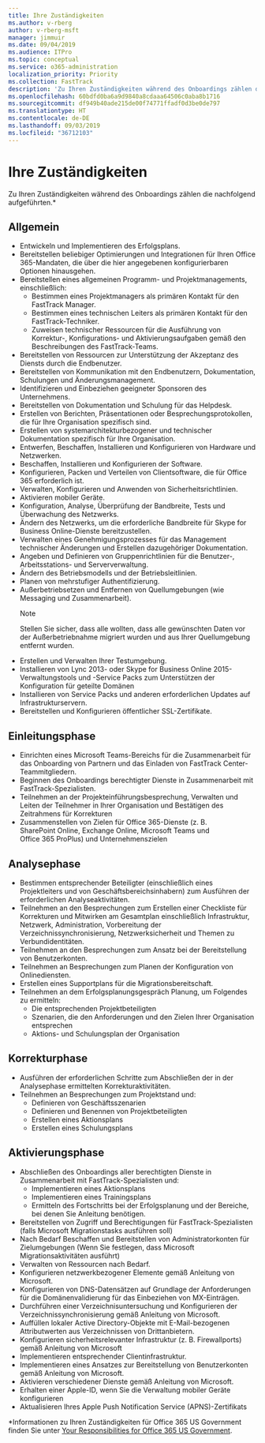 ```yaml
---
title: Ihre Zuständigkeiten
ms.author: v-rberg
author: v-rberg-msft
manager: jimmuir
ms.date: 09/04/2019
ms.audience: ITPro
ms.topic: conceptual
ms.service: o365-administration
localization_priority: Priority
ms.collection: FastTrack
description: 'Zu Ihren Zuständigkeiten während des Onboardings zählen die folgenden:'
ms.openlocfilehash: 60bdfd0ba6a9d9840a8cdaaa64506c0aba8b1716
ms.sourcegitcommit: df949b40ade215de00f74771ffadf0d3be0de797
ms.translationtype: HT
ms.contentlocale: de-DE
ms.lasthandoff: 09/03/2019
ms.locfileid: "36712103"
---
```

# <a name="your-responsibilities"></a>Ihre Zuständigkeiten

Zu Ihren Zuständigkeiten während des Onboardings zählen die nachfolgend aufgeführten.\*
  
## <a name="general"></a>Allgemein

- Entwickeln und Implementieren des Erfolgsplans.
- Bereitstellen beliebiger Optimierungen und Integrationen für Ihren Office 365-Mandaten, die über die hier angegebenen konfigurierbaren Optionen hinausgehen.  
- Bereitstellen eines allgemeinen Programm- und Projektmanagements, einschließlich: 
  - Bestimmen eines Projektmanagers als primären Kontakt für den FastTrack Manager.
  - Bestimmen eines technischen Leiters als primären Kontakt für den FastTrack-Techniker.
  - Zuweisen technischer Ressourcen für die Ausführung von Korrektur-, Konfigurations- und Aktivierungsaufgaben gemäß den Beschreibungen des FastTrack-Teams. 
- Bereitstellen von Ressourcen zur Unterstützung der Akzeptanz des Diensts durch die Endbenutzer. 
- Bereitstellen von Kommunikation mit den Endbenutzern, Dokumentation, Schulungen und Änderungsmanagement.
- Identifizieren und Einbeziehen geeigneter Sponsoren des Unternehmens.  
- Bereitstellen von Dokumentation und Schulung für das Helpdesk.  
- Erstellen von Berichten, Präsentationen oder Besprechungsprotokollen, die für Ihre Organisation spezifisch sind. 
- Erstellen von systemarchitekturbezogener und technischer Dokumentation spezifisch für Ihre Organisation.   
- Entwerfen, Beschaffen, Installieren und Konfigurieren von Hardware und Netzwerken.   
- Beschaffen, Installieren und Konfigurieren der Software.  
- Konfigurieren, Packen und Verteilen von Clientsoftware, die für Office 365 erforderlich ist.  
- Verwalten, Konfigurieren und Anwenden von Sicherheitsrichtlinien.
- Aktivieren mobiler Geräte.
- Konfiguration, Analyse, Überprüfung der Bandbreite, Tests und Überwachung des Netzwerks. 
- Ändern des Netzwerks, um die erforderliche Bandbreite für Skype for Business Online-Dienste bereitzustellen. 
- Verwalten eines Genehmigungsprozesses für das Management technischer Änderungen und Erstellen dazugehöriger Dokumentation.  
- Angeben und Definieren von Gruppenrichtlinien für die Benutzer-, Arbeitsstations- und Serververwaltung. 
- Ändern des Betriebsmodells und der Betriebsleitlinien. 
- Planen von mehrstufiger Authentifizierung.  
- Außerbetriebsetzen und Entfernen von Quellumgebungen (wie Messaging und Zusammenarbeit). 
    > [!NOTE]
    > Stellen Sie sicher, dass alle wollten, dass alle gewünschten Daten vor der Außerbetriebnahme migriert wurden und aus Ihrer Quellumgebung entfernt wurden. 
- Erstellen und Verwalten Ihrer Testumgebung.  
- Installieren von Lync 2013- oder Skype for Business Online 2015-Verwaltungstools und -Service Packs zum Unterstützen der Konfiguration für geteilte Domänen
- Installieren von Service Packs und anderen erforderlichen Updates auf Infrastrukturservern. 
- Bereitstellen und Konfigurieren öffentlicher SSL-Zertifikate. 
    
## <a name="initiate-phase"></a>Einleitungsphase

- Einrichten eines Microsoft Teams-Bereichs für die Zusammenarbeit für das Onboarding von Partnern und das Einladen von FastTrack Center-Teammitgliedern.   
- Beginnen des Onboardings berechtigter Dienste in Zusammenarbeit mit FastTrack-Spezialisten.    
- Teilnehmen an der Projekteinführungsbesprechung, Verwalten und Leiten der Teilnehmer in Ihrer Organisation und Bestätigen des Zeitrahmens für Korrekturen   
- Zusammenstellen von Zielen für Office 365-Dienste (z. B. SharePoint Online, Exchange Online, Microsoft Teams und Office 365 ProPlus) und Unternehmenszielen
    
## <a name="assess-phase"></a>Analysephase

- Bestimmen entsprechender Beteiligter (einschließlich eines Projektleiters und von Geschäftsbereichsinhabern) zum Ausführen der erforderlichen Analyseaktivitäten.    
- Teilnehmen an den Besprechungen zum Erstellen einer Checkliste für Korrekturen und Mitwirken am Gesamtplan einschließlich Infrastruktur, Netzwerk, Administration, Vorbereitung der Verzeichnissynchronisierung, Netzwerksicherheit und Themen zu Verbundidentitäten.   
- Teilnehmen an den Besprechungen zum Ansatz bei der Bereitstellung von Benutzerkonten.  
- Teilnehmen an Besprechungen zum Planen der Konfiguration von Onlinediensten.    
- Erstellen eines Supportplans für die Migrationsbereitschaft. 
- Teilnehmen an dem Erfolgsplanungsgespräch Planung, um Folgendes zu ermitteln:   
  - Die entsprechenden Projektbeteiligten  
  - Szenarien, die den Anforderungen und den Zielen Ihrer Organisation entsprechen
  - Aktions- und Schulungsplan der Organisation
    
## <a name="remediate-phase"></a>Korrekturphase

- Ausführen der erforderlichen Schritte zum Abschließen der in der Analysephase ermittelten Korrekturaktivitäten. 
- Teilnehmen an Besprechungen zum Projektstand und: 
  - Definieren von Geschäftsszenarien   
  - Definieren und Benennen von Projektbeteiligten
  - Erstellen eines Aktionsplans 
  - Erstellen eines Schulungsplans
    
## <a name="enable-phase"></a>Aktivierungsphase

- Abschließen des Onboardings aller berechtigten Dienste in Zusammenarbeit mit FastTrack-Spezialisten und:  
  - Implementieren eines Aktionsplans  
  - Implementieren eines Trainingsplans 
  - Ermitteln des Fortschritts bei der Erfolgsplanung und der Bereiche, bei denen Sie Anleitung benötigen.
- Bereitstellen von Zugriff und Berechtigungen für FastTrack-Spezialisten (falls Microsoft Migrationstasks ausführen soll)  
- Nach Bedarf Beschaffen und Bereitstellen von Administratorkonten für Zielumgebungen (Wenn Sie festlegen, dass Microsoft Migrationsaktivitäten ausführt)   
- Verwalten von Ressourcen nach Bedarf.   
- Konfigurieren netzwerkbezogener Elemente gemäß Anleitung von Microsoft.  
- Konfigurieren von DNS-Datensätzen auf Grundlage der Anforderungen für die Domänenvalidierung für das Einbeziehen von MX-Einträgen.   
- Durchführen einer Verzeichnisuntersuchung und Konfigurieren der Verzeichnissynchronisierung gemäß Anleitung von Microsoft.
- Auffüllen lokaler Active Directory-Objekte mit E-Mail-bezogenen Attributwerten aus Verzeichnissen von Drittanbietern.   
- Konfigurieren sicherheitsrelevanter Infrastruktur (z. B. Firewallports) gemäß Anleitung von Microsoft
- Implementieren entsprechender Clientinfrastruktur.  
- Implementieren eines Ansatzes zur Bereitstellung von Benutzerkonten gemäß Anleitung von Microsoft.  
- Aktivieren verschiedener Dienste gemäß Anleitung von Microsoft.  
- Erhalten einer Apple-ID, wenn Sie die Verwaltung mobiler Geräte konfigurieren   
- Aktualisieren Ihres Apple Push Notification Service (APNS)-Zertifikats
    
\*Informationen zu Ihren Zuständigkeiten für Office 365 US Government finden Sie unter [Your Responsibilities for Office 365 US Government](US-Gov-appendix-your-responsibilities.md).
  

